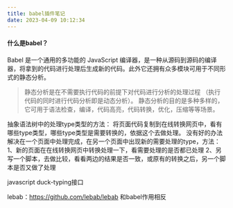 ```yaml
---
title: babel插件笔记
date: 2023-04-09 10:12:34
---
```


#### 什么是babel？
Babel 是一个通用的多功能的 JavaScript 编译器，是一种从源码到源码的编译器，将拿到的代码进行处理后生成新的代码。此外它还拥有众多模块可用于不同形式的静态分析。
> 静态分析是在不需要执行代码的前提下对代码进行分析的处理过程 （执行代码的同时进行代码分析即是动态分析）。 静态分析的目的是多种多样的， 它可用于语法检查，编译，代码高亮，代码转换，优化，压缩等等场景。

抽象语法树中的处理type类型的方法：
将页面代码复制到在线转换网页中，看有哪些type类型，哪些type类型是需要转换的，依据这个去做处理。
没有好的办法解决在一个页面中处理完成，在另一个页面中出现新的需要处理的type，方法：
1、新的页面在在线转换网页中转换处理一下，看需要处理的是否都已处理
2、另写一个脚本，去做比较，看看两边的结果是否一致，或原有的转换之后，另一个脚本是否又做了处理



javascript duck-typing接口

lebab：https://github.com/lebab/lebab
和babel作用相反